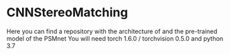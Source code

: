 # CNNStereoMatching
Here you can find a repository with the architecture of and the pre-trained model of the PSMnet
 You will need torch 1.6.0 / torchvision 0.5.0 and python 3.7
